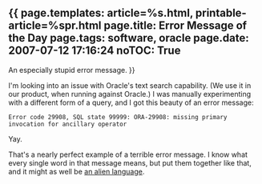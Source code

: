 {{
page.templates: article=%s.html, printable-article=%spr.html
page.title: Error Message of the Day
page.tags: software, oracle
page.date: 2007-07-12 17:16:24
noTOC: True
---
An especially stupid error message.
}}

I'm looking into an issue with Oracle's text search capability. (We
use it in our product, when running against Oracle.) I was manually
experimenting with a different form of a query, and I got this
beauty of an error message:

    Error code 29908, SQL state 99999: ORA-29908: missing primary invocation for ancillary operator

Yay.

That's a nearly perfect example of a terrible error message. I know
what every single word in that message means, but put them together
like that, and it might as well be
[an alien language][].

[an alien language]: http://www.kli.org/
